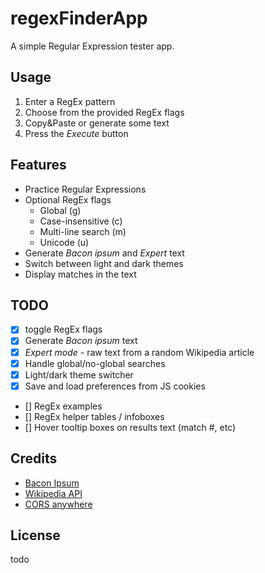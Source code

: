 # regexFinderApp
A simple Regular Expression tester app.

## Usage
1. Enter a RegEx pattern
2. Choose from the provided RegEx flags
3. Copy&Paste or generate some text
4. Press the *Execute* button

## Features
* Practice Regular Expressions
* Optional RegEx flags
	* Global (g)
	* Case-insensitive (c)
	* Multi-line search (m)
	* Unicode (u)
* Generate *Bacon ipsum* and *Expert* text
* Switch between light and dark themes
* Display matches in the text

## TODO
- [x] toggle RegEx flags
- [x] Generate *Bacon ipsum* text
- [x] *Expert mode* - raw text from a random Wikipedia article
- [x] Handle global/no-global searches
- [x] Light/dark theme switcher
- [x] Save and load preferences from JS cookies
- [] RegEx examples
- [] RegEx helper tables / infoboxes
- [] Hover tooltip boxes on results text (match #, etc)

## Credits
* [Bacon Ipsum](https://baconipsum.com/json-api/)
* [Wikipedia API](https://www.mediawiki.org/wiki/API:Query)
* [CORS anywhere](https://cors-anywhere.herokuapp.com/)

## License
todo
